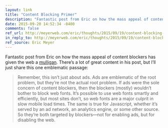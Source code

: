 ```yaml
---
layout: link
title: "Content Blocking Primer"
description: "Fantastic post from Eric on how the mass appeal of content blockers has given the web a mulligan."
date: 2015-09-20 14:52:34 -0400
comments: false
ref_url: http://meyerweb.com/eric/thoughts/2015/09/19/content-blocking-primer/
in_reply_to: http://meyerweb.com/eric/thoughts/2015/09/19/content-blocking-primer/
ref_source: Eric Meyer
---
```


Fantastic post from Eric on how the mass appeal of content blockers has given the web a [mulligan](https://en.wikipedia.org/wiki/Mulligan_(games)). There’s a lot of great content in his post, but I’ll just share this one emblematic passage:

> Remember, this isn’t just about ads.  Ads are emblematic of the root problem, but they’re not the actual root problem. If ads were the sole concern of content blockers, then the blockers (mostly) wouldn’t bother to block web fonts.  It’s possible to use web fonts smartly and efficiently, but most sites don’t, so web fonts are a major culprit in slow mobile load times.  The same is true for Javascript, whether it’s served by an ad network, an analytics engine, or some other source.  So they’re both targeted by blockers—not for enabling ads, but for disabling the web.